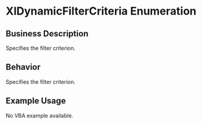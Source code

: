# XlDynamicFilterCriteria Enumeration

## Business Description
Specifies the filter criterion.

## Behavior
Specifies the filter criterion.

## Example Usage
No VBA example available.